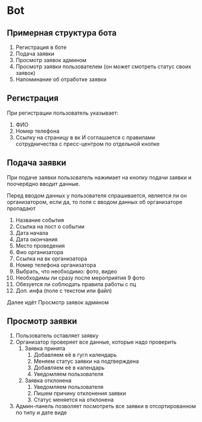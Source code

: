 # Bot

## Примерная структура бота

1. Регистрация в боте
2. Подача заявки
3. Просмотр заявок админом
4. Просмотр заявки пользователем (он может смотреть статус своих заявок)
5. Напоминание об отработке заявки

## Регистрация

При регистрации пользователь указывает:
1. ФИО
2. Номер телефона
3. Ссылку на страницу в вк
И соглашается с правилами сотрудничества с пресс-центром по отдельной кнопке

## Подача заявки

При подаче заявки пользователь нажимает на кнопку подачи заявки и поочерёдно вводит данные.

Перед вводом данных у пользователя спрашивается, является ли он организатором, если да, то поля с вводом данных об организаторе пропадают

1. Название события
2. Ссылка на пост о событии
3. Дата начала
4. Дата окончания
5. Место проведения
6. Фио организатора
7. Ссылка на вк организатора
8. Номер телефона организатора
9. Выбрать, что необходимо: фото, видео
10. Необходимы ли сразу после мероприятия 9 фото
11. Обязуется ли соблюдать правила работы с пц
12. Доп. инфа (поле с текстом или файл)

Далее идёт Просмотр заявок админом

## Просмотр заявки

1. Пользователь оставляет заявку
2. Организатор проверяет все данные, которые надо проверить
	1. Заявка принята
		1. Добавляем её в гугл календарь
		2. Меняем статус заявки на подтверждена
		3. Добавляем её в календарь
		4. Уведомляем пользователя
	2. Заявка отклонена
		1. Уведомляем пользователя
		2. Пишем причину отклонения заявки
		3. Статус меняется на отклонена
3. Админ-панель позволяет посмотреть все заявки в отсортированном по типу и дате виде